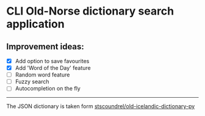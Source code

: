 # CLI Old-Norse dictionary search application

## Improvement ideas:
 * [x] Add option to save favourites
 * [x] Add 'Word of the Day' feature
 * [ ] Random word feature
 * [ ] Fuzzy search
 * [ ] Autocompletion on the fly

---
The JSON dictionary is taken form [stscoundrel/old-icelandic-dictionary-py](https://github.com/stscoundrel/old-icelandic-dictionary-py)
